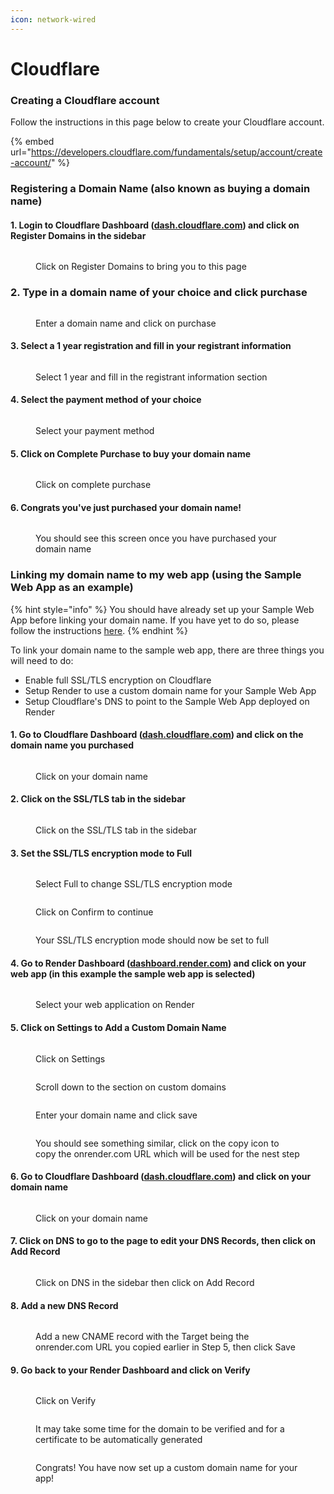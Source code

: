 ```yaml
---
icon: network-wired
---
```


# Cloudflare

### Creating a Cloudflare account

Follow the instructions in this page below to create your Cloudflare account.

{% embed url="https://developers.cloudflare.com/fundamentals/setup/account/create-account/" %}

### Registering a Domain Name (also known as buying a domain name)

#### 1. Login to Cloudflare Dashboard ([dash.cloudflare.com](https://dash.cloudflare.com/)) and click on Register Domains in the sidebar

<figure><img src="../.gitbook/assets/cf-1.webp" alt=""><figcaption><p>Click on Register Domains to bring you to this page</p></figcaption></figure>

### 2. Type in a domain name of your choice and click purchase

<figure><img src="../.gitbook/assets/cf-2.webp" alt=""><figcaption><p>Enter a domain name and click on purchase</p></figcaption></figure>

#### 3. Select a 1 year registration and fill in your registrant information

<figure><img src="../.gitbook/assets/cf-3.webp" alt=""><figcaption><p>Select 1 year and fill in the registrant information section</p></figcaption></figure>

#### 4. Select the payment method of your choice

<figure><img src="../.gitbook/assets/cf-4.webp" alt=""><figcaption><p>Select your payment method</p></figcaption></figure>

#### 5. Click on Complete Purchase to buy your domain name

<figure><img src="../.gitbook/assets/cf-5.webp" alt=""><figcaption><p>Click on complete purchase</p></figcaption></figure>

#### 6. Congrats you've just purchased your domain name!

<figure><img src="../.gitbook/assets/cf-6.webp" alt=""><figcaption><p>You should see this screen once you have purchased your domain name</p></figcaption></figure>

### Linking my domain name to my web app (using the Sample Web App as an example)

{% hint style="info" %}
You should have already set up your Sample Web App before linking your domain name. If you have yet to do so, please follow the instructions [here](sample-web-app.md).
{% endhint %}

To link your domain name to the sample web app, there are three things you will need to do:

* Enable full SSL/TLS encryption on Cloudflare
* Setup Render to use a custom domain name for your Sample Web App
* Setup Cloudflare's DNS to point to the Sample Web App deployed on Render

#### 1. Go to Cloudflare Dashboard ([dash.cloudflare.com](https://dash.cloudflare.com/)) and click on the domain name you purchased

<figure><img src="../.gitbook/assets/cf-7 (1).webp" alt=""><figcaption><p>Click on your domain name</p></figcaption></figure>

#### 2. Click on the SSL/TLS tab in the sidebar

<figure><img src="../.gitbook/assets/cf-8.avif" alt=""><figcaption><p>Click on the SSL/TLS tab in the sidebar</p></figcaption></figure>

#### 3. Set the SSL/TLS encryption mode to Full

<figure><img src="../.gitbook/assets/cf-9.avif" alt=""><figcaption><p>Select Full to change SSL/TLS encryption mode</p></figcaption></figure>



<figure><img src="../.gitbook/assets/cf-10.avif" alt=""><figcaption><p>Click on Confirm to continue</p></figcaption></figure>

<figure><img src="../.gitbook/assets/cf-11.avif" alt=""><figcaption><p>Your SSL/TLS encryption mode should now be set to full</p></figcaption></figure>

#### 4. Go to Render Dashboard ([dashboard.render.com](https://dashboard.render.com/)) and click on your web app (in this example the sample web app is selected)

<figure><img src="../.gitbook/assets/cf-12.avif" alt=""><figcaption><p>Select your web application on Render</p></figcaption></figure>

#### 5. Click on Settings to Add a Custom Domain Name

<figure><img src="../.gitbook/assets/cf-13.avif" alt=""><figcaption><p>Click on Settings</p></figcaption></figure>

<figure><img src="../.gitbook/assets/cf-17.avif" alt=""><figcaption><p>Scroll down to the section on custom domains</p></figcaption></figure>



<figure><img src="../.gitbook/assets/cf-15.avif" alt=""><figcaption><p>Enter your domain name and click save</p></figcaption></figure>



<figure><img src="../.gitbook/assets/cf-16.avif" alt=""><figcaption><p>You should see something similar, click on the copy icon to copy the onrender.com URL which will be used for the nest step</p></figcaption></figure>

#### 6. Go to Cloudflare Dashboard ([dash.cloudflare.com](https://dash.cloudflare.com/)) and click on your domain name

<figure><img src="../.gitbook/assets/cf-18.avif" alt=""><figcaption><p>Click on your domain name</p></figcaption></figure>

#### 7. Click on DNS to go to the page to edit your DNS Records, then click on Add Record



<figure><img src="../.gitbook/assets/cf-19.avif" alt=""><figcaption><p>Click on DNS in the sidebar then click on Add Record</p></figcaption></figure>

#### 8. Add a new DNS Record

<figure><img src="../.gitbook/assets/cf-20.avif" alt=""><figcaption><p>Add a new CNAME record with the Target being the onrender.com URL you copied earlier in Step 5, then click Save</p></figcaption></figure>

#### 9. Go back to your Render Dashboard and click on Verify

<figure><img src="../.gitbook/assets/cf-21.avif" alt=""><figcaption><p>Click on Verify</p></figcaption></figure>

<figure><img src="../.gitbook/assets/cf-22.avif" alt=""><figcaption><p>It may take some time for the domain to be verified and for a certificate to be automatically generated</p></figcaption></figure>

<figure><img src="../.gitbook/assets/cf-23.avif" alt=""><figcaption><p>Congrats! You have now set up a custom domain name for your app!</p></figcaption></figure>
